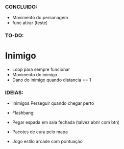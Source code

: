 ### CONCLUIDO:
- Movimento do personagem
- func atirar (teste)

### TO-DO:
# Inimigo
- Loop para sempre funcionar
- Movimento do inimigo
- Dano do inimigo quando distancia == 1



### IDEIAS:
- Inimigos Perseguir quando chegar perto
- Flashbang
- Pegar espada em sala fechada (talvez abrir com btn)
- Pacotes de cura pelo mapa

- Jogo estilo arcade com pontuação
